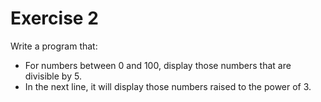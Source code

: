 # Exercise 2

Write a program that:

* For numbers between 0 and 100, display those numbers that are divisible by 5.
* In the next line, it will display those numbers raised to the power of 3.